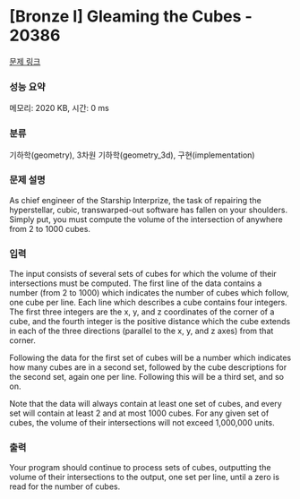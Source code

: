 # [Bronze I] Gleaming the Cubes - 20386 

[문제 링크](https://www.acmicpc.net/problem/20386) 

### 성능 요약

메모리: 2020 KB, 시간: 0 ms

### 분류

기하학(geometry), 3차원 기하학(geometry_3d), 구현(implementation)

### 문제 설명

<p>As chief engineer of the Starship Interprize, the task of repairing the hyperstellar, cubic, transwarped-out software has fallen on your shoulders. Simply put, you must compute the volume of the intersection of anywhere from 2 to 1000 cubes.</p>

### 입력 

 <p>The input consists of several sets of cubes for which the volume of their intersections must be computed. The first line of the data contains a number (from 2 to 1000) which indicates the number of cubes which follow, one cube per line. Each line which describes a cube contains four integers. The first three integers are the x, y, and z coordinates of the corner of a cube, and the fourth integer is the positive distance which the cube extends in each of the three directions (parallel to the x, y, and z axes) from that corner.</p>

<p>Following the data for the first set of cubes will be a number which indicates how many cubes are in a second set, followed by the cube descriptions for the second set, again one per line. Following this will be a third set, and so on.</p>

<p>Note that the data will always contain at least one set of cubes, and every set will contain at least 2 and at most 1000 cubes. For any given set of cubes, the volume of their intersections will not exceed 1,000,000 units.</p>

### 출력 

 <p>Your program should continue to process sets of cubes, outputting the volume of their intersections to the output, one set per line, until a zero is read for the number of cubes.</p>

